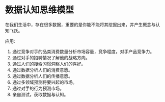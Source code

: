 # 数据认知思维模型

在我们生活中，存在很多数据，重要的是你能不能将其挖掘出来，并产生概念与认知飞跃。

应用:

1. 通过竞争对手的品类消费数量分析市场容量，竞争程度，对手产品竞争力。
2. 通过对手的招聘情况了解他的战略方向。
3. 通过人们的搜索习惯洞察人们的喜好。
4. 通过数据分析人们的消费意愿。
5. 通过数据分析人们的传播意愿。
6. 通过多领域预测将要兴起的市场。
7. 通过对手的行为预测市场。
8. 亲自测试，获取数据与认知。
